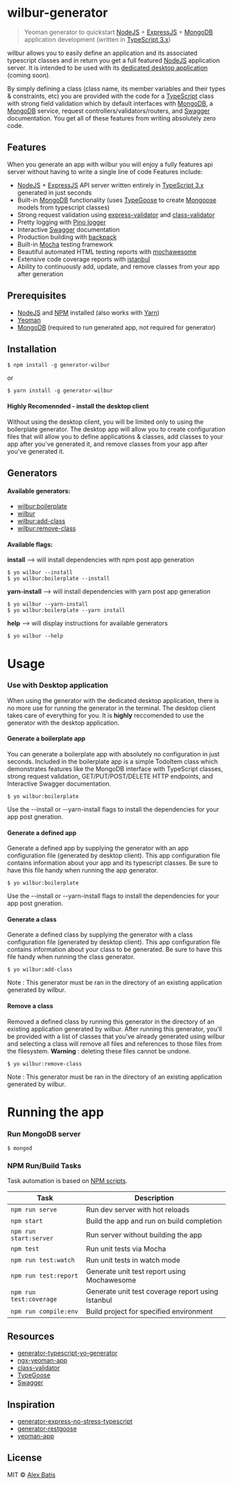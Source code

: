 # wilbur-generator

> Yeoman generator to quickstart [NodeJS](https://nodejs.org/en/) + [ExpressJS](https://expressjs.com/) + [MongoDB](https://www.mongodb.com/) application development (written in [TypeScript 3.x](https://www.typescriptlang.org/))

wilbur allows you to easily define an application and its associated typescript classes and in return you get a full featured [NodeJS](https://nodejs.org/en/) application server. It is intended to be used with its [dedicated desktop application]() (coming soon). 

By simply defining a class (class name, its member variables and their types & constraints, etc) you are provided with the code for a [TypeScript](https://www.typescriptlang.org/) class with strong field validation which by default interfaces with [MongoDB](https://www.mongodb.com/), a [MongoDB](https://www.mongodb.com/) service, request controllers/validators/routers, and [Swagger](https://swagger.io/) documentation. You get all of these features from writing absolutely zero code.

## Features
When you generate an app with wilbur you will enjoy a fully features api server without having to write a single line of code
Features include:

- [NodeJS](https://nodejs.org/en/) + [ExpressJS](https://expressjs.com/) API server written entirely in [TypeScript 3.x](https://www.typescriptlang.org/) generated in just seconds
- Built-in [MongoDB](https://www.mongodb.com/) functionality (uses [TypeGoose](https://github.com/szokodiakos/typegoose) to create [Mongoose](https://mongoosejs.com/) models from typescript classes)
- Strong request validation using [express-validator](https://github.com/express-validator/express-validator) and [class-validator](https://github.com/typestack/class-validator)
- Pretty logging with [Pino logger](https://github.com/pinojs/pino)
- Interactive [Swagger](https://swagger.io/) documentation
- Production building with [backpack](https://github.com/jaredpalmer/backpack)
- Built-in [Mocha](https://mochajs.org/) testing framework
- Beautiful automated HTML testing reports with [mochawesome](https://github.com/adamgruber/mochawesome)
- Extensive code coverage reports with [istanbul](https://github.com/gotwarlost/istanbul)
- Ability to continuously add, update, and remove classes from your app after generation

## Prerequisites
- [NodeJS](https://nodejs.org/en/) and [NPM](https://www.npmjs.com/) installed (also works with [Yarn](https://yarnpkg.com/en/))
- [Yeoman](http://yeoman.io/)
- [MongoDB](https://www.mongodb.com/) (required to run generated app, not required for generator)

## Installation
```
$ npm install -g generator-wilbur
```
or
```
$ yarn install -g generator-wilbur
```
#### Highly Recomennded - install the desktop client
Without using the desktop client, you will be limited only to using the boilerplate generator. The desktop app will allow you to create configuration files that will allow you to define applications & classes, add classes to your app after you've generated it, and remove classes from your app after you've generated it.

## Generators

#### Available generators:
* [wilbur:boilerplate](#controller)
* [wilbur](#Generate-a-defined-app)
* [wilbur:add-class](#Generate-a-class)
* [wilbur:remove-class](#Remove-a-class)

#### Available flags:
**install** --> will install dependencies with npm post app generation
```
$ yo wilbur --install
$ yo wilbur:boilerplate --install
```
**yarn-install** --> will install dependencies with yarn post app generation
```
$ yo wilbur --yarn-install
$ yo wilbur:boilerplate --yarn install
```
**help** --> will display instructions for available generators
```
$ yo wilbur --help
```


# Usage
### Use with Desktop application
When using the generator with the dedicated desktop application, there is no more use for running the generator in the terminal.  The desktop client takes care of everything for you.  It is **highly** reccomended to use the generator with the desktop application.  

#### Generate a boilerplate app
You can generate a boilerplate app with absolutely no configuration in just seconds. Included in the boilerplate app is a simple TodoItem class which demonstrates features like the MongoDB interface with TypeScript classes, strong request validation, GET/PUT/POST/DELETE HTTP endpoints, and Interactive Swagger documentation.

```
$ yo wilbur:boilerplate
```
Use the --install or --yarn-install flags to install the dependencies for your app post gneration.

#### Generate a defined app
Generate a defined app by supplying the generator with an app configuration file (generated by desktop client).  This app configuration file contains information about your app and its typescript classes.  Be sure to have this file handy when running the app generator.
```
$ yo wilbur:boilerplate
```
Use the --install or --yarn-install flags to install the dependencies for your app post gneration.

#### Generate a class
Generate a defined class by supplying the generator with a class configuration file (generated by desktop client).  This app configuration file contains information about your class to be generated.  Be sure to have this file handy when running the class generator.
```
$ yo wilbur:add-class
```
Note : This generator must be ran in the directory of an existing application generated by wilbur.

#### Remove a class
Removed a defined class by running this generator in the directory of an existing application generated by wilbur.  After running this generator, you'll be provided with a list of classes that you've already generated using wilbur and selecting a class will remove all files and references to those files from the filesystem. **Warning** : deleting these files cannot be undone.
```
$ yo wilbur:remove-class
```
Note : This generator must be ran in the directory of an existing application generated by wilbur.

# Running the app
### Run MongoDB server
```
$ mongod
```
### NPM Run/Build Tasks
Task automation is based on [NPM scripts](https://docs.npmjs.com/misc/scripts).

Task                            | Description
--------------------------------|---------------------------------------------------------------------------------------
`npm run serve`                 | Run dev server with hot reloads
`npm start`                     | Build the app and run on build completion
`npm run start:server`          | Run server without building the app
`npm test`                      | Run unit tests via Mocha
`npm run test:watch`            | Run unit tests in watch mode
`npm run test:report`           | Generate unit test report using Mochawesome
`npm run test:coverage`         | Generate unit test coverage report using Istanbul
`npm run compile:env `          | Build project for specified environment

## Resources
* [generator-typescript-yo-generator](https://github.com/alexbatis/generator-typescript-yo-generator)
* [ngx-yeoman-app](https://github.com/alexbatis/ngx-yeoman-app)
* [class-validator](https://github.com/typestack/class-validator)
* [TypeGoose](https://github.com/szokodiakos/typegoose)
* [Swagger](https://swagger.io/)

## Inspiration
* [generator-express-no-stress-typescript](https://www.npmjs.com/package/generator-express-no-stress-typescript)
* [generator-restgoose](https://www.npmjs.com/package/generator-restgoose)
* [yeoman-app](https://github.com/yeoman/yeoman-app)


License
----


MIT © [Alex Batis](https://github.com/alexbatis)
